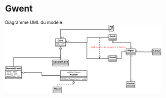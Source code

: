 # Gwent
Diagramme UML du modèle
![alt tag](https://github.com/MaestracciDamien/Gwent/blob/master/Gwent.svg)
